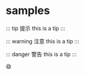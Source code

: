 # samples


::: tip 提示
this is a tip
:::

::: warning 注意
this is a tip
:::

::: danger 警告
this is a tip
:::


:smile: